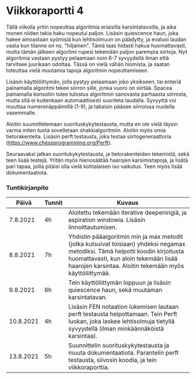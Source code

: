 # Viikkoraportti 4

Tällä viikolla yritin nopeuttaa algoritmia eriaisilla karsintatavoilla, ja aika monen niiden takia haku nopeutui paljon. Lisäsin quiescence haun, joka hakee ainoastaan syömisiä kun lehtisolmuun on päädytty, ja evaluoi laudan vasta kun tilanne on ns. "hiljainen". Tämä taas hidasti hakua huomattavasti, mutta tämän jälkeen algoritmi rupesi tekemään paljon parempia siirtoja. Nyt algoritmia vastaan pystyy pelaamaan noin 6-7 syvyydellä ilman että tarvitsee juurikaan odottaa. Tässä on vielä vähän hiomista, ja saatan toteuttaa vielä muutamia tapoja algoritmin nopeuttamiseen.

Lisäsin käyttöliittymän, jolla pystyy pelaamaan joko yksikseen, tai enteriä painamalla algoritmi tekee siirron sille, jonka vuoro on siirtää. Spacea painamalla konsoliin tulee tulostus algoritmin sanovasta parhaasta siirrosta, mutta sitä ei kuitenkaan automaattisesti suoriteta laudalla. Syvyyttä voi muuttaa numeronäppäimillä (1-9), ja takaisin pääsee siirroissa nuolella vasemmalle.

Aloitin suunnittelemaan suorituskykytestausta, mutta en ole vielä täysin varma miten tuota sovelletaan shakkialgoritmiin. Aloitin myös omia tietorakenteita. Lisäsin perft testausta, joka testaa siirtogeneraattoria (https://www.chessprogramming.org/Perft).

Seuraavaksi jatkan suoritukykytestausta, ja tietorakenteiden tekemistä, sekä teen lisää testejä. Yritän myös hienosäätää haarojen karsimistapoja, ja lisätä pari tapaa, joilla pitäisi olla vielä kohtalaisen iso vaikutus. Teen myös lisää dokumentaatiota.


### Tuntikirjanpito
Päivä | Tunnit | Kuvaus
----- | ------ | ------
7.8.2021 | 4h | Aloitettu tekemään iterative deepeningiä, ja aspiration windowia. Lisäsin linnoittautumisen.
8.8.2021 | 7h | Yhdistin pääalgoritmin min ja max metodit (jotka kutsuivat toisiaan) yhdeksi negamax metodiksi. Tämä helpotti koodin kirjoitusta huomattavasti, kun aloin tekemään lisää haarojen karsintaa. Aloitin tekemään myös käyttöliittymää.
9.8.2021 | 6h | Tein käyttöliittymän loppuun ja lisäsin quiescence haun, sekä muutaman karsintatavan.
10.8.2021 | 4h | Lisäsin FEN notaation lukemisen lautaan perft testausta helpottamaan. Tein Perft luokan, joka laskee lehtisolmuja tietyllä syvyydellä (ilman minkäännäköistä karsintaa).
13.8.2021 | 5h |  Suunnittelin suorituskykytestausta ja muuta dokumentaatiota. Parantelin perft testausta, siivosin koodia, ja tein viikkoraporttia.